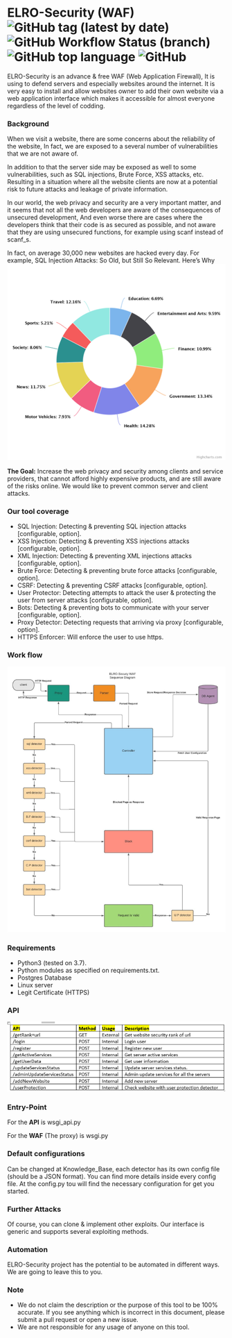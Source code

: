 # ELRO-Security (WAF) ![GitHub tag (latest by date)](https://img.shields.io/github/v/tag/eliranmaman/WP-exploiter) ![GitHub Workflow Status (branch)](https://img.shields.io/github/workflow/status/eliranmaman/WP-exploiter/Python%20application/master) ![GitHub top language](https://img.shields.io/github/languages/top/eliranmaman/WP-Exploiter) ![GitHub](https://img.shields.io/github/license/eliranmaman/WP-exploiter) 
ELRO-Security is an advance & free WAF (Web Application Firewall), 
It is using to defend servers and especially websites around the internet. 
It is very easy to install and allow websites owner to add their own website 
via a web application interface which makes it accessible for almost everyone regardless of the level of codding.


### Background
When we visit a website, there are some concerns about the reliability of the website,
In fact, we are exposed to a several number of vulnerabilities that we are not aware of.

In addition to that the server side may be exposed as well to some vulnerabilities, 
such as SQL injections, Brute Force, XSS attacks, etc.
Resulting in a situation where all the website clients are now at a potential risk to future attacks and leakage of private information.

In our world, the web privacy and security are a very important matter, and it seems that not all the web developers are aware of the consequences of unsecured development,
And even worse there are cases where the developers think that their code is as secured as possible, and not aware that they are using unsecured functions, for example using scanf instead of scanf_s.

In fact, on average 30,000 new websites are hacked every day. For example, SQL Injection Attacks: So Old, but Still So Relevant. Here’s Why
![Drag Racing](docs/Background.png)

**The Goal:** Increase the web privacy and security among clients and service providers, that cannot afford highly expensive products, and are still aware of the risks online. We would like to prevent common server and client attacks.


### Our tool coverage 
* SQL Injection: Detecting & preventing SQL injection attacks [configurable, option].
* XSS Injection: Detecting & preventing XSS injections attacks [configurable, option].
* XML Injection: Detecting & preventing XML injections attacks [configurable, option].
* Brute Force: Detecting & preventing brute force attacks [configurable, option].
* CSRF: Detecting & preventing CSRF attacks [configurable, option].
* User Protector:   Detecting attempts to attack the user & protecting the user from server attacks [configurable, option].
* Bots: Detecting & preventing bots to communicate with your server [configurable, option].
* Proxy Detector: Detecting requests that arriving via proxy [configurable, option].
* HTTPS Enforcer: Will enforce the user to use https.

### Work flow
![Drag Racing](docs/Work_flow.jpeg)

### Requirements
* Python3 (tested on 3.7).
* Python modules as specified on requirements.txt.
* Postgres Database
* Linux server
* Legit Certificate (HTTPS)

### API
![Drag Racing](docs/API.png)

### Entry-Point
For the **API** is wsgi_api.py

For the **WAF** (The proxy) is wsgi.py

### Default configurations
Can be changed at Knowledge_Base, each detector has its own config file (should be a JSON format). 
You can find more details inside every config file.
At the config.py tou will find the necessary configuration for get you started.

### Further Attacks
Of course, you can clone & implement other exploits. Our interface is generic and supports several exploiting methods.

### Automation
ELRO-Security project has the potential to be automated in different ways. 
We are going to leave this to you. 

### Note
* We do not claim the description or the purpose of this tool to be 100% accurate. If you see anything which is incorrect in this document, please submit a pull request or open a new issue.
* We are not responsible for any usage of anyone on this tool.

